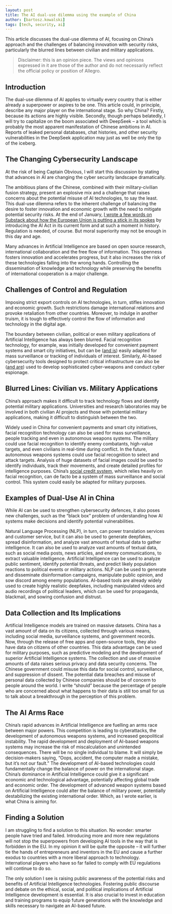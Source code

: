 ```yaml
---
layout: post
title: The AI dual-use dilemma using the example of China
author: [bartosz.kowalski]
tags: [tech, security, ai]
---
```


This article discusses the dual-use dilemma of AI, focusing on China’s approach
and the challenges of balancing innovation with security risks, particularly the
blurred lines between civilian and military applications.

> Disclaimer: this is an opinion piece. The views and opinions expressed in it are those of the author and do not necessarily reflect the official policy or position of Allegro.
## Introduction

The dual-use dilemma of AI applies to virtually every country that is either
already a superpower or aspires to be one. This article could, in principle,
describe any major player on the international stage. So why China? Firstly,
because its actions are highly visible. Secondly, though perhaps
belatedly, I will try to capitalize on the boom associated with DeepSeek – a
tool which is probably the most apparent manifestation of Chinese ambitions in AI.
Reports of leaked personal databases, chat histories, and other security
vulnerabilities in the DeepSeek application may just as well be only the tip of the iceberg.

## The Changing Cybersecurity Landscape

At the risk of being Captain Obvious, I will start this discussion by stating that 
advances in AI are changing the cyber security landscape dramatically.

The ambitious plans of the Chinese, combined with their military-civilian fusion
strategy, present an explosive mix and a challenge that raises concerns about
the potential misuse of AI technologies, to say the least. This dual-use dilemma
refers to the inherent challenge of balancing the desire to foster innovation
and economic growth with the need to mitigate potential security risks. At the
end of January, [I wrote a few words on Substack about how the European Union is
putting a stick in its spokes](https://bartoszkowalski.substack.com/p/ai-act-we-stay-in-the-tail-of-the?r=5651p8)
by introducing the AI Act in its current form and
at such a moment in history. Regulation is needed, of course. But moral
superiority may not be enough in this day and age.

Many advances in Artificial Intelligence are based on open source research,
international collaboration and the free flow of information. This openness
fosters innovation and accelerates progress, but it also increases the risk of
these technologies falling into the wrong hands. Controlling the dissemination
of knowledge and technology while preserving the benefits of international
cooperation is a major challenge.

## Challenges of Control and Regulation

Imposing strict export controls on AI technologies, in turn, stifles innovation
and economic growth. Such restrictions damage international relations and
provoke retaliation from other countries. Moreover, to indulge in another
truism, it is tough to effectively control the flow of information and
technology in the digital age.

The boundary between civilian, political or even military applications of Artificial
Intelligence has always been blurred. Facial recognition technology, for
example, was initially developed for convenient payment systems and smart city
initiatives, but can be ([and is](https://www.technologyreview.com/2022/10/10/1060982/china-pandemic-cameras-surveillance-state-book/)) easily adapted for mass surveillance or
tracking of individuals of interest. Similarly, AI-based cybersecurity tools
designed to protect critical infrastructure can also be ([and are](https://link.springer.com/article/10.1007/s43681-024-00628-x#:~:text=AI%20algorithms%20can%20analyse%20a,defences%20and%20intrusion%20detection%20systems.)) used to
develop sophisticated cyber-weapons and conduct cyber espionage.

## Blurred Lines: Civilian vs. Military Applications

China’s approach makes it difficult to track technology flows and identify potential 
military applications. Universities and research laboratories may be involved in both 
civilian AI projects and those with potential military applications, making 
it difficult to distinguish between the two.

Widely used in China for convenient payments and smart city initiatives, facial
recognition technology can also be used for mass surveillance, people tracking
and even in autonomous weapons systems. The military could use facial
recognition to identify enemy combatants, high-value targets, and even civilians
in real-time during conflict. In the future, autonomous weapons systems could
use facial recognition to select and attack targets. Analysis of huge datasets
of facial images could be used to identify individuals, track their movements,
and create detailed profiles for intelligence purposes. China’s [social credit
system](https://en.wikipedia.org/wiki/Social_Credit_System), which relies heavily on facial recognition, can de facto be a system of mass
surveillance and social control. This system could easily be adapted for
military purposes.

## Examples of Dual-Use AI in China

While AI can be used to strengthen cybersecurity defences, it also poses new
challenges, such as the “black box” problem of understanding how AI systems make
decisions and identify potential vulnerabilities.

Natural Language Processing (NLP), in turn, can power translation services and customer service, 
but it can also be used to generate deepfakes, spread disinformation, and analyze vast
amounts of textual data to gather intelligence. It can also be used to analyze
vast amounts of textual data, such as social media posts, news articles, and
enemy communications, to extract valuable intelligence. Artificial Intelligence
can be used to analyze public sentiment, identify potential threats, and predict
likely population reactions to political events or military actions. NLP can be
used to generate and disseminate disinformation campaigns, manipulate public
opinion, and sow discord among enemy populations. AI-based tools are already
widely used to create highly realistic deepfakes, including manipulated videos
and audio recordings of political leaders, which can be used for propaganda,
blackmail, and sowing confusion and distrust.

## Data Collection and Its Implications

Artificial Intelligence models are trained on massive datasets. China has a vast
amount of data on its citizens, collected through various means, including
social media, surveillance systems, and government records. Now, through the
release of free apps and open-source tools, they also have data on citizens of
other countries. This data advantage can be used for military purposes, such as
predictive modeling and the development of superior Artificial Intelligence
systems. The collection and use of massive amounts of data raises serious
privacy and data security concerns. The Chinese government could misuse this
data for social control, surveillance, and suppression of dissent. The potential
data breaches and misuse of personal data collected by Chinese companies should
be of concern to people around the world. I write “should” because the
percentage of people who are concerned about what happens to their data is still
too small for us to talk about a breakthrough in the perception of this problem.

## The AI Arms Race

China’s rapid advances in Artificial Intelligence are fuelling an arms race
between major powers. This competition is leading to cyberattacks, the
development of autonomous weapons systems, and increased geopolitical
instability. The rapid development and deployment of AI-based weapons systems
may increase the risk of miscalculation and unintended consequences. 
There will be no single individual to blame. It will simply be decision-makers saying, 
“Oops, accident, the computer made a mistake, but it’s not our fault.” 
The development of AI-based technologies could fundamentally change the balance of power on the
international stage. China’s dominance in Artificial Intelligence could give it
a significant economic and technological advantage, potentially affecting global
trade and economic order. The development of advanced weapon systems based on
Artificial Intelligence could alter the balance of military power, potentially
destabilizing the existing international order. Which, as I wrote earlier, is
what China is aiming for.

## Finding a Solution

I am struggling to find a solution to this situation. No wonder: smarter people
have tried and failed. Introducing more and more new regulations will not stop 
the superpowers from developing AI tools in the way that is forbidden in the EU.
In my opinion it will be quite the opposite – it will further tie the hands of 
entrepreneurs and inventors in the EU and cause a further exodus to countries 
with a more liberal approach to technology. International players who have so far 
failed to comply with EU regulations will continue to do so.

The only solution I see is raising public awareness of the potential risks and
benefits of Artificial Intelligence technologies. Fostering public discourse and
debate on the ethical, social, and political implications of Artificial
Intelligence development is essential. It is also crucial to invest in education
and training programs to equip future generations with the knowledge and skills
necessary to navigate an AI-based future.
